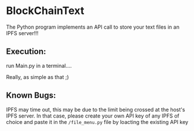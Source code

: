# BlockChainText
The Python program implements an API call to store your text files in an IPFS server!!!


## Execution:

run Main.py in a terminal....


Really, as simple as that ;)

## Known Bugs:

IPFS may time out, this may be due to the limit being crossed at the host's IPFS server. In that case, please create your own API key of any IPFS of choice and paste it in the `/file_menu.py` file by loacting the existing API key
